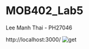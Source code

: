 # MOB402_Lab5
Lee Manh Thai - PH27046

http://localhost:3000/
![get](https://user-images.githubusercontent.com/93104678/226608610-2a6b48c5-5abc-4909-b8e7-c6b7d73a7e2c.png)
